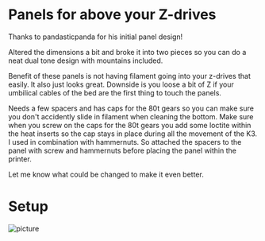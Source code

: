 # Panels for above your Z-drives

Thanks to pandasticpanda for his initial panel design!

Altered the dimensions a bit and broke it into two pieces so you
can do a neat dual tone design with mountains included.

Benefit of these panels is not having filament going into your z-drives that easily.
It also just looks great. Downside is you loose a bit of Z if your umbilical cables
of the bed are the first thing to touch the panels. 

Needs a few spacers and has caps for the 80t gears so you can make sure you don't
accidently slide in filament when cleaning the bottom. Make sure when you screw on
the caps for the 80t gears you add some loctite within the heat inserts so the cap
stays in place during all the movement of the K3. I used in combination with hammernuts.
So attached the spacers to the panel with screw and hammernuts before placing the panel
within the printer.

Let me know what could be changed to make it even better.

# Setup
![picture](Images/midpanels-example.png)
